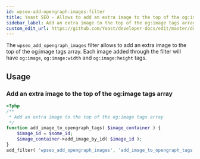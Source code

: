 ```yaml
---
id: wpseo-add-opengraph-images-filter
title: Yoast SEO - Allows to add an extra image to the top of the og:image tags array
sidebar_label: Add an extra image to the top of the og:image tags array
custom_edit_url: https://github.com/Yoast/developer-docs/edit/master/docs/customization/yoast-seo/filters/wpseo-add-opengraph-images-filter.md
---
```

The `wpseo_add_opengraph_images` filter allows to add an extra image to the top of the og:image tags array. Each image added through the filter will have `og:image`, `og:image:width` and `og:image:height` tags.

## Usage

### Add an extra image to the top of the og:image tags array
```php
<?php
/**
 * Add an extra image to the top of the og:image tags array
 */
function add_image_to_opengraph_tags( $image_container ) {
    $image_id = $some_id;
    $image_container->add_image_by_id( $image_id );
}
add_filter( 'wpseo_add_opengraph_images', 'add_image_to_opengraph_tags' );
```
